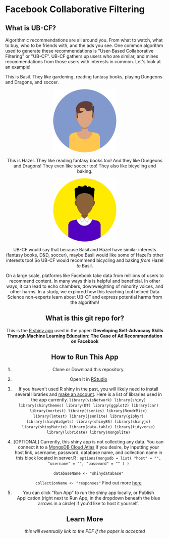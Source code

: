 # Facebook Collaborative Filtering

## What is UB-CF?
Algorithmic recommendations are all around you. From what to watch, what to buy, who to be friends with, and the ads you see. One common algorithm used to generate these recommendations is "User-Based Collaborative Filtering" or "UB-CF". UB-CF gathers up users who are similar, and mines recommendations from those users with interests in common. Let's look at an example!

This is Basil. They like gardening, reading fantasy books, playing Dungeons and Dragons, and soccer.

<center>
<img src="https://raw.githubusercontent.com/MLEducation/FacebookCollabFilter/main/www/friend10.png" alt="drawing" width="200"/></img>
<center>


This is Hazel. They like reading fantasy books too! And they like Dungeons and Dragons! They even like soccer too! They also like bicycling and baking.

<center>
<img src="https://raw.githubusercontent.com/MLEducation/FacebookCollabFilter/main/www/friend24.png" alt="drawing" width="200"/></img>
<center>

UB-CF would say that because Basil and Hazel have similar interests (fantasy books, D&D, soccer), maybe Basil would like some of Hazel's other interests too! So UB-CF would recommend bicycling and baking *from* Hazel *to* Basil.

On a large scale, platforms like Facebook take data from millions of users to recommend content. In many ways this is helpful and beneficial. In other ways, it can lead to echo chambers, downweighting of minority voices, and other harms. In a study, we explored how this teaching tool helped Data Science non-experts learn about UB-CF and express potential harms from the algorithm!

## What is this git repo for?
This is the [R shiny app](https://shiny.rstudio.com/) used in the paper: **Developing Self-Advocacy Skills Through Machine Learning Education: The Case of Ad Recommendation on Facebook**

## How to Run This App
1. Clone or Download this repository.
2. Open it in [RStudio](https://www.rstudio.com/)
3.  If you haven't used R shiny in the past, you will likely need to install several libraries and [make an account](https://www.shinyapps.io/admin/#/dashboard). Here is a list of libraries used in the app currently.
`library(visNetwork)
library(shiny)
library(shinythemes)
library(DT)
library(ggplot2)
library(car)
library(nortest)
library(tseries)
library(RcmdrMisc)
library(lmtest)
library(jsonlite)
library(giphyr)
library(shinyWidgets)
library(shinyBS)
library(shinyjs)
library(shinyMatrix)
library(data.table)
library(tidyverse)
library(lubridate)
library(mongolite)`
4. [OPTIONAL] Currently, this shiny app is not collecting any data. You can connect it to a [MongoDB Cloud Atlas](https://www.mongodb.com/cloud/atlas) if you desire, by inputting your host link, username, password, database name, and collection name in this block located in server.R :
`options(mongodb = list(
      "host" = "",
      "username" = "",
      "password" = ""
    )
    )`
    
    `databaseName <- "shinydatabase"`
  
	  `collectionName <- "responses"`
  Find out more [here](https://shiny.rstudio.com/articles/persistent-data-storage.html#mongodb)
5.   You can click "Run App" to run the shiny app locally, or Publish Application (right next to Run App, in the dropdown beneath the blue arrows in a circle) if you'd like to host it yourself.

## Learn More

*this will eventually link to the PDF if the paper is accepted*



